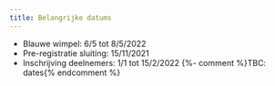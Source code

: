 ```yaml
---
title: Belangrijke datums
---
```

- Blauwe wimpel: 6/5 tot 8/5/2022
- Pre-registratie sluiting: 15/11/2021
- Inschrijving deelnemers: 1/1 tot 15/2/2022
{%- comment %}TBC: dates{% endcomment %}
